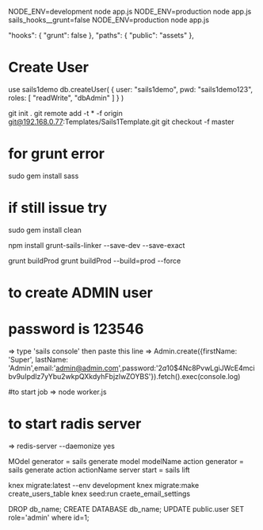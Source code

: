 
NODE_ENV=development node app.js
NODE_ENV=production node app.js
sails_hooks__grunt=false NODE_ENV=production node app.js

"hooks": {
    "grunt": false
},
"paths": {
    "public": "assets"
},

# Create User
use sails1demo
db.createUser(
   {
     user: "sails1demo",
     pwd: "sails1demo123",
     roles: [ "readWrite", "dbAdmin" ]
   }
)

git init .
git remote add -t \* -f origin git@192.168.0.77:Templates/Sails1Template.git
git checkout -f master


# for grunt error
sudo gem install sass
# if still issue try
sudo gem install clean

npm install grunt-sails-linker --save-dev --save-exact

grunt buildProd
grunt buildProd --build=prod --force

# to create ADMIN user
# password is 123546
=> type 'sails console' then paste this line
=> Admin.create({firstName: 'Super', lastName: 'Admin',email:'admin@admin.com',password:'$2a$10$4Nc8PvwLgiJWcE4mcibv9uIpdlz7yYbu2wkpQXkdyhFbjzlwZOYBS'}).fetch().exec(console.log)

#to start job
=> node worker.js
# to start radis server
=> redis-server --daemonize yes


MOdel generator = sails generate model modelName
action generator = sails generate action actionName
server start = sails lift

knex migrate:latest --env development
knex migrate:make create_users_table
knex seed:run craete_email_settings

DROP db_name;
CREATE DATABASE db_name;
UPDATE public.user SET role='admin' where id=1;
